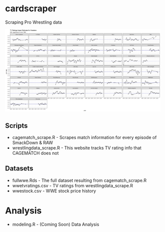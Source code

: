 # cardscraper
Scraping Pro Wrestling data

![wrestler ratings](wrestler_ratings_250.png)

## Scripts
* cagematch_scrape.R - Scrapes match information for every episode of SmackDown & RAW
* wrestlingdata_scrape.R - This website tracks TV rating info that CAGEMATCH does not

## Datasets
* fullwwe.Rds - The full dataset resulting from cagematch_scrape.R
* wwetvratings.csv - TV ratings from wrestlingdata_scrape.R
* wwestock.csv - WWE stock price history

# Analysis
* modeling.R - (Coming Soon) Data Analysis
  
